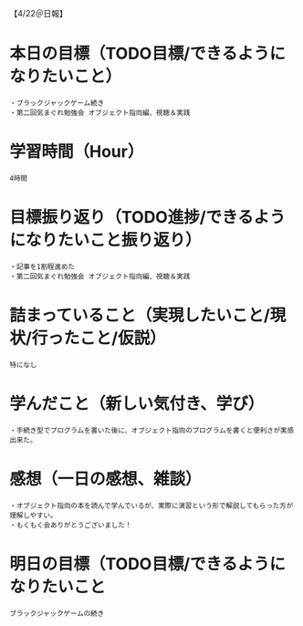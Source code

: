 【4/22＠日報】
# 本日の目標（TODO目標/できるようになりたいこと）
    ・ブラックジャックゲーム続き
    ・第二回気まぐれ勉強会 オブジェクト指向編、視聴＆実践
# 学習時間（Hour）
    4時間
# 目標振り返り（TODO進捗/できるようになりたいこと振り返り）
    ・記事を1割程進めた
    ・第二回気まぐれ勉強会 オブジェクト指向編、視聴＆実践
# 詰まっていること（実現したいこと/現状/行ったこと/仮説）
    特になし
# 学んだこと（新しい気付き、学び）
    ・手続き型でプログラムを書いた後に、オブジェクト指向のプログラムを書くと便利さが実感出来た。
# 感想（一日の感想、雑談）
    ・オブジェクト指向の本を読んで学んでいるが、実際に演習という形で解説してもらった方が理解しやすい。
    ・もくもく会ありがとうございました！
# 明日の目標（TODO目標/できるようになりたいこと
    ブラックジャックゲームの続き
